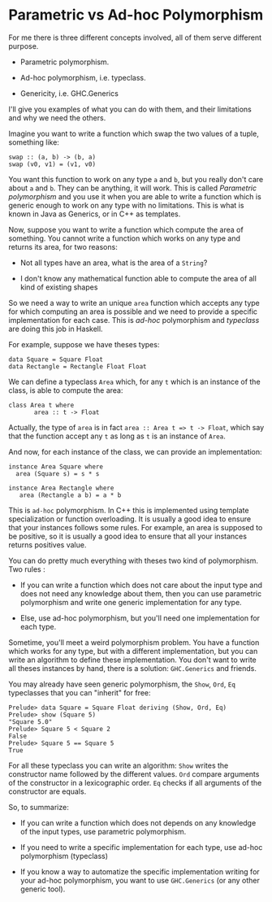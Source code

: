 # Parametric vs Ad-hoc Polymorphism

For me there is three different concepts involved, all of them serve different purpose.

* Parametric polymorphism.
    
* Ad-hoc polymorphism, i.e. typeclass.
    
* Genericity, i.e. GHC.Generics
    

I'll give you examples of what you can do with them, and their limitations and why we need the others.

Imagine you want to write a function which swap the two values of a tuple, something like:

    swap :: (a, b) -> (b, a)
    swap (v0, v1) = (v1, v0)
    

You want this function to work on any type `a` and `b`, but you really don't care about `a` and `b`. They can be anything, it will work. This is called _Parametric polymorphism_ and you use it when you are able to write a function which is generic enough to work on any type with no limitations. This is what is known in Java as Generics, or in C++ as templates.

Now, suppose you want to write a function which compute the area of something. You cannot write a function which works on any type and returns its area, for two reasons:

* Not all types have an area, what is the area of a `String`?
    
* I don't know any mathematical function able to compute the area of all kind of existing shapes
    

So we need a way to write an unique `area` function which accepts any type for which computing an area is possible and we need to provide a specific implementation for each case. This is _ad-hoc_ polymorphism and _typeclass_ are doing this job in Haskell.

For example, suppose we have theses types:

    data Square = Square Float
    data Rectangle = Rectangle Float Float
    

We can define a typeclass `Area` which, for any `t` which is an instance of the class, is able to compute the area:

    class Area t where
           area :: t -> Float
    

Actually, the type of `area` is in fact `area :: Area t => t -> Float`, which say that the function accept any `t` as long as `t` is an instance of `Area`.

And now, for each instance of the class, we can provide an implementation:

    instance Area Square where
      area (Square s) = s * s
    
    instance Area Rectangle where
       area (Rectangle a b) = a * b
    

This is `ad-hoc` polymorphism. In C++ this is implemented using template specialization or function overloading. It is usually a good idea to ensure that your instances follows some rules. For example, an area is supposed to be positive, so it is usually a good idea to ensure that all your instances returns positives value.

You can do pretty much everything with theses two kind of polymorphism. Two rules :

* If you can write a function which does not care about the input type and does not need any knowledge about them, then you can use parametric polymorphism and write one generic implementation for any type.
    
* Else, use ad-hoc polymorphism, but you'll need one implementation for each type.
    

Sometime, you'll meet a weird polymorphism problem. You have a function which works for any type, but with a different implementation, but you can write an algorithm to define these implementation. You don't want to write all theses instances by hand, there is a solution: `GHC.Generics` and friends.

You may already have seen generic polymorphism, the `Show`, `Ord`, `Eq` typeclasses that you can "inherit" for free:

    Prelude> data Square = Square Float deriving (Show, Ord, Eq)
    Prelude> show (Square 5)
    "Square 5.0"
    Prelude> Square 5 < Square 2
    False
    Prelude> Square 5 == Square 5
    True
    

For all these typeclass you can write an algorithm: `Show` writes the constructor name followed by the different values. `Ord` compare arguments of the constructor in a lexicographic order. `Eq` checks if all arguments of the constructor are equals.

So, to summarize:

* If you can write a function which does not depends on any knowledge of the input types, use parametric polymorphism.
    
* If you need to write a specific implementation for each type, use ad-hoc polymorphism (typeclass)
    
* If you know a way to automatize the specific implementation writing for your ad-hoc polymorphism, you want to use `GHC.Generics` (or any other generic tool).